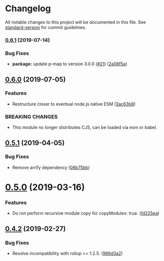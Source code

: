 # Changelog

All notable changes to this project will be documented in this file. See [standard-version](https://github.com/conventional-changelog/standard-version) for commit guidelines.

### [0.6.1](https://github.com/cfware/vinyl-rollup/compare/v0.6.0...v0.6.1) (2019-07-14)


### Bug Fixes

* **package:** update p-map to version 3.0.0 ([#21](https://github.com/cfware/vinyl-rollup/issues/21)) ([2a06f5a](https://github.com/cfware/vinyl-rollup/commit/2a06f5a))



## [0.6.0](https://github.com/cfware/vinyl-rollup/compare/v0.5.1...v0.6.0) (2019-07-05)


### Features

* Restructure closer to eventual node.js native ESM ([3ac63b8](https://github.com/cfware/vinyl-rollup/commit/3ac63b8))


### BREAKING CHANGES

* This module no longer distributes CJS, can be loaded
via esm or babel.



## [0.5.1](https://github.com/cfware/vinyl-rollup/compare/v0.5.0...v0.5.1) (2019-04-05)


### Bug Fixes

* Remove arrify dependency ([08b75bb](https://github.com/cfware/vinyl-rollup/commit/08b75bb))



# [0.5.0](https://github.com/cfware/vinyl-rollup/compare/v0.4.2...v0.5.0) (2019-03-16)


### Features

* Do not perform recursive module copy for copyModules: true. ([fd225ea](https://github.com/cfware/vinyl-rollup/commit/fd225ea))



## [0.4.2](https://github.com/cfware/vinyl-rollup/compare/v0.4.1...v0.4.2) (2019-02-27)


### Bug Fixes

* Resolve incompatibility with rollup >= 1.2.5. ([966d3a2](https://github.com/cfware/vinyl-rollup/commit/966d3a2))
